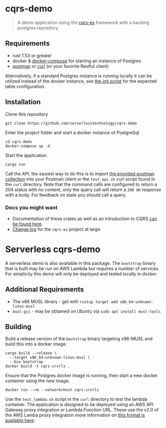 # cqrs-demo

> A demo application using the [cqrs-es](https://github.com/serverlesstechnology/cqrs) framework
> with a backing postgres repository.

## Requirements
- rust 1.53 or greater
- docker & [docker-compose](https://docs.docker.com/compose/) for starting an instance of Postgres
- [postman](https://www.postman.com/) or [curl](curl/test_api.sh) (or your favorite Restful client)

Alternatively, if a standard Postgres instance is running locally it can be utilized instead of the docker instance,
see [the init script](db/init.sql) for the expected table configuration. 

## Installation

Clone this repository

    git clone https://github.com/serverlesstechnology/cqrs-demo

Enter the project folder and start a docker instance of PostgreSql

    cd cqrs-demo
    docker-compose up -d

Start the application

    cargo run

Call the API, the easiest way to do this is to import 
[the provided postman collection](cqrs-demo.postman_collection.json)
into your Postman client or the `test_api.sh` curl script found in the `curl` directory.
Note that the command calls are configured to return a 204 status with no content, 
only the query call will return a `200 OK` response with a body.
For feedback on state you should call a query.

### Docs you might want

- Documentation of these crates as well as an introduction to CQRS [can be found here](https://doc.rust-cqrs.org/).
- [Change log](https://github.com/serverlesstechnology/cqrs/blob/master/docs/versions/change_log.md) for the `cqrs-es` project at large.

# Serverless cqrs-demo
A serverless demo is also available in this package.
The `bootstrap` binary that is built may be run on AWS Lambda but requires a number of services. 
For simplicity this demo will only be deployed and tested locally in docker.

## Additional Requirements
- The x86 MUSL library - get with `rustup target add x86_64-unknown-linux-musl`
- `musl-gcc` - may be obtained on Ubuntu via `sudo apt install musl-tools`

## Building
Build a release version of the `bootstrap` binary targeting x86-MUSL and build this into a docker image.
```shell
cargo build --release \
  --target x86_64-unknown-linux-musl \
  --bin bootstrap
docker build -t cqrs-srvrls .
```

Ensure that the Postgres docker image is running, then start a new docker container using the new image.
```shell
docker run --rm --network=host cqrs-srvrls
```

Use the `test_lambda.sh` script in the `curl` directory to test the lambda container.
The application is designed to be deployed using an AWS API Gateway proxy integration or Lambda Function URL. 
These use the v2.0 of the AWS Lamba proxy integration more information on 
[this format is available here](https://docs.aws.amazon.com/apigateway/latest/developerguide/http-api-develop-integrations-lambda.html#http-api-develop-integrations-lambda.proxy-format).